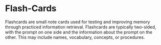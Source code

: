 # Flash-Cards
Flashcards are small note cards used for testing and improving memory through practiced information retrieval. Flashcards are typically two-sided, with the prompt on one side and the information about the prompt on the other. This may include names, vocabulary, concepts, or procedures.
